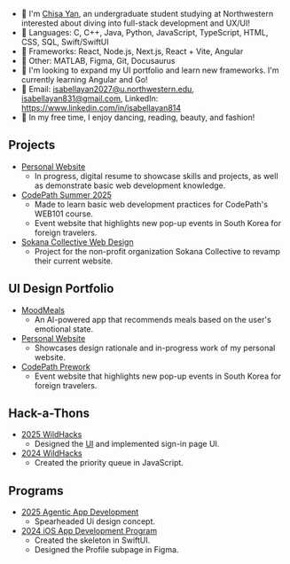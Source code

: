 - 🐇 I'm [Chisa Yan](ysilksa.github.io/personal-website/), an undergraduate student studying at Northwestern interested about diving into full-stack development and UX/UI!
- 🎀 Languages: C, C++, Java, Python, JavaScript, TypeScript, HTML, CSS, SQL, Swift/SwiftUI
- 🎨 Frameworks: React, Node.js, Next.js, React + Vite, Angular
- 🫧 Other: MATLAB, Figma, Git, Docusaurus
- 💞️ I'm looking to expand my UI portfolio and learn new frameworks. I'm currently learning Angular and Go!
- 💌 Email: isabellayan2027@u.northwestern.edu, isabellayan831@gmail.com, LinkedIn: https://www.linkedin.com/in/isabellayan814
- 🌷 In my free time, I enjoy dancing, reading, beauty, and fashion! 


## Projects
- [Personal Website](https://github.com/ysilksa/personal-website)
  - In progress, digital resume to showcase skills and projects, as well as demonstrate basic web development knowledge. 
- [CodePath Summer 2025](https://typing-loyal-octopus-582.vscodeedu.app)
  - Made to learn basic web development practices for CodePath's WEB101 course.
  - Event website that highlights new pop-up events in South Korea for foreign travelers.
- [Sokana Collective Web Design](https://github.com/disc-sweb/frontend)
  - Project for the non-profit organization Sokana Collective to revamp their current website. 

## UI Design Portfolio
- [MoodMeals](https://www.figma.com/design/imzRtPKvEhazSUgy3Evc2f/MoodMeals?node-id=1-6&t=nllMtfQdzPEayIZy-1)
  -  An AI-powered app that recommends meals based on the user's emotional state.
- [Personal Website](https://www.figma.com/design/A1r8W9sf57LIc6lbnGbmoJ/Chisa-s-Personal-Website?node-id=0-1&t=ELuSpr53EkSM3EVe-1)
  - Showcases design rationale and in-progress work of my personal website. 
- [CodePath Prework](https://www.figma.com/design/108DGbEm1sSLZUVhrFFADo/Yan-CodePath-Pre-Work-Web101?node-id=2-3&t=CElUbJOroobZAcT0-1)
  - Event website that highlights new pop-up events in South Korea for foreign travelers.

## Hack-a-Thons
- [2025 WildHacks](https://github.com/ysilksa/jellyqueue)
  - Designed the [UI](https://www.figma.com/design/O6yLcSrKdppXSJapw4Mbsi/wildhacks2025?node-id=0-1&t=Ik69JcKeCHjTrBvz-1) and implemented sign-in page UI.
- [2024 WildHacks](https://github.com/ysilksa/scheduler)
  - Created the priority queue in JavaScript. 

## Programs
- [2025 Agentic App Development](https://www.figma.com/design/imzRtPKvEhazSUgy3Evc2f/MoodMeals?node-id=1-6&t=nllMtfQdzPEayIZy-1)
  - Spearheaded Ui design concept. 
- [2024 iOS App Development Program](https://github.com/ysilksa/girlcode)
  - Created the skeleton in SwiftUI.
  - Designed the Profile subpage in Figma. 

<!---
ysilksa/ysilksa is a ✨ special ✨ repository because its `README.md` (this file) appears on your GitHub profile.
You can click the Preview link to take a look at your changes.
--->
